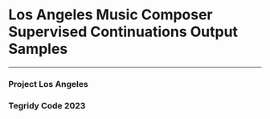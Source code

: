 # Los Angeles Music Composer Supervised Continuations Output Samples

***

### Project Los Angeles
### Tegridy Code 2023
